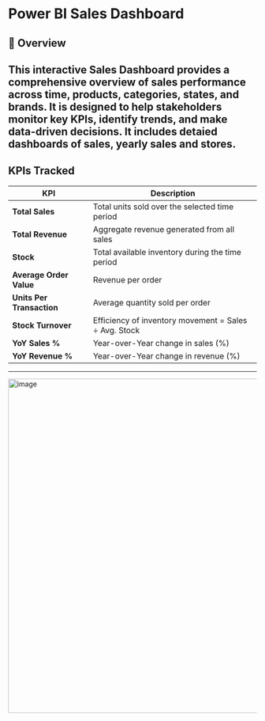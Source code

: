 

#  Power BI Sales Dashboard 

## 🧾 Overview

This interactive **Sales Dashboard** provides a comprehensive overview of sales performance across time, products, categories, states, and brands. It is designed to help stakeholders monitor key KPIs, identify trends, and make data-driven decisions.
It includes detaied dashboards of sales, yearly sales and stores.
---

##  KPIs Tracked

| KPI                       | Description                                           |
| ------------------------- | ----------------------------------------------------- |
| **Total Sales**           | Total units sold over the selected time period        |
| **Total Revenue**         | Aggregate revenue generated from all sales            |
| **Stock**                 | Total available inventory during the time period      |
| **Average Order Value**   | Revenue per order                                     |
| **Units Per Transaction** | Average quantity sold per order                       |
| **Stock Turnover**        | Efficiency of inventory movement = Sales ÷ Avg. Stock |
| **YoY Sales %**           | Year-over-Year change in sales (%)                    |
| **YoY Revenue %**         | Year-over-Year change in revenue (%)                  |

---

<img width="1211" height="676" alt="image" src="https://github.com/user-attachments/assets/af684b73-48bd-4e7b-9e12-68ee425b75c6" />




